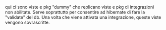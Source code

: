 qui ci sono viste e pkg "dummy" che replicano viste e pkg di integrazioni non abilitate.
Serve soprattutto per consentire ad hibernate di fare la "validate" del db.
Una volta che viene attivata una integrazione, queste viste vengono sovrascritte.
